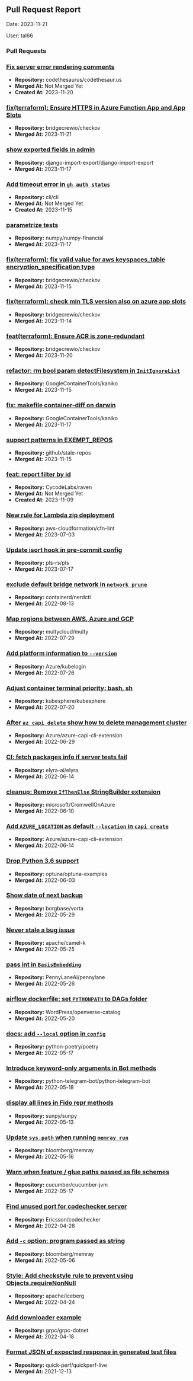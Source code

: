 
## Pull Request Report
Date: 2023-11-21

User: tal66

### Pull Requests

### [Fix server error rendering comments](https://github.com/codethesaurus/codethesaur.us/pull/713)

- **Repository:** codethesaurus/codethesaur.us
- **Merged At:** Not Merged Yet
- **Created At:** 2023-11-20


### [fix(terraform): Ensure HTTPS in Azure Function App and App Slots](https://github.com/bridgecrewio/checkov/pull/5766)

- **Repository:** bridgecrewio/checkov
- **Merged At:** 2023-11-21



### [show exported fields in admin](https://github.com/django-import-export/django-import-export/pull/1685)

- **Repository:** django-import-export/django-import-export
- **Merged At:** 2023-11-17



### [Add timeout error in `gh auth status`](https://github.com/cli/cli/pull/8337)

- **Repository:** cli/cli
- **Merged At:** Not Merged Yet
- **Created At:** 2023-11-15


### [parametrize tests](https://github.com/numpy/numpy-financial/pull/75)

- **Repository:** numpy/numpy-financial
- **Merged At:** 2023-11-17



### [fix(terraform): fix valid value for aws keyspaces_table encryption_specification type](https://github.com/bridgecrewio/checkov/pull/5756)

- **Repository:** bridgecrewio/checkov
- **Merged At:** 2023-11-15



### [fix(terraform): check min TLS version also on azure app slots](https://github.com/bridgecrewio/checkov/pull/5753)

- **Repository:** bridgecrewio/checkov
- **Merged At:** 2023-11-14



### [feat(terraform): Ensure ACR is zone-redundant](https://github.com/bridgecrewio/checkov/pull/5748)

- **Repository:** bridgecrewio/checkov
- **Merged At:** 2023-11-20



### [refactor: rm bool param detectFilesystem in `InitIgnoreList`](https://github.com/GoogleContainerTools/kaniko/pull/2843)

- **Repository:** GoogleContainerTools/kaniko
- **Merged At:** 2023-11-15



### [fix: makefile container-diff on darwin](https://github.com/GoogleContainerTools/kaniko/pull/2842)

- **Repository:** GoogleContainerTools/kaniko
- **Merged At:** 2023-11-17



### [support patterns in EXEMPT_REPOS](https://github.com/github/stale-repos/pull/68)

- **Repository:** github/stale-repos
- **Merged At:** 2023-11-15



### [feat: report filter by id](https://github.com/CycodeLabs/raven/pull/144)

- **Repository:** CycodeLabs/raven
- **Merged At:** Not Merged Yet
- **Created At:** 2023-11-09


### [New rule for Lambda zip deployment](https://github.com/aws-cloudformation/cfn-lint/pull/2682)

- **Repository:** aws-cloudformation/cfn-lint
- **Merged At:** 2023-07-03



### [Update isort hook in pre-commit config](https://github.com/pls-rs/pls/pull/69)

- **Repository:** pls-rs/pls
- **Merged At:** 2023-07-17



### [exclude default bridge network in `network prune`](https://github.com/containerd/nerdctl/pull/1304)

- **Repository:** containerd/nerdctl
- **Merged At:** 2022-08-13



### [Map regions between AWS, Azure and GCP](https://github.com/multycloud/multy/pull/384)

- **Repository:** multycloud/multy
- **Merged At:** 2022-07-29



### [Add platform information to `--version`](https://github.com/Azure/kubelogin/pull/117)

- **Repository:** Azure/kubelogin
- **Merged At:** 2022-07-26



### [Adjust container terminal priority: bash, sh](https://github.com/kubesphere/kubesphere/pull/5075)

- **Repository:** kubesphere/kubesphere
- **Merged At:** 2022-07-20



### [After `az capi delete` show how to delete management cluster](https://github.com/Azure/azure-capi-cli-extension/pull/148)

- **Repository:** Azure/azure-capi-cli-extension
- **Merged At:** 2022-06-29



### [CI: fetch packages info if server tests fail](https://github.com/elyra-ai/elyra/pull/2783)

- **Repository:** elyra-ai/elyra
- **Merged At:** 2022-06-14



### [cleanup: Remove `IfThenElse` StringBuilder extension](https://github.com/microsoft/CromwellOnAzure/pull/397)

- **Repository:** microsoft/CromwellOnAzure
- **Merged At:** 2022-06-10



### [Add `AZURE_LOCATION` as default `--location` in `capi create`](https://github.com/Azure/azure-capi-cli-extension/pull/143)

- **Repository:** Azure/azure-capi-cli-extension
- **Merged At:** 2022-06-14



### [Drop Python 3.6 support](https://github.com/optuna/optuna-examples/pull/121)

- **Repository:** optuna/optuna-examples
- **Merged At:** 2022-06-03



### [Show date of next backup](https://github.com/borgbase/vorta/pull/1319)

- **Repository:** borgbase/vorta
- **Merged At:** 2022-05-29



### [Never stale a bug issue](https://github.com/apache/camel-k/pull/3292)

- **Repository:** apache/camel-k
- **Merged At:** 2022-05-25



### [pass int in `BasisEmbedding`](https://github.com/PennyLaneAI/pennylane/pull/2601)

- **Repository:** PennyLaneAI/pennylane
- **Merged At:** 2022-05-26



### [airflow dockerfile: set `PYTHONPATH` to DAGs folder](https://github.com/WordPress/openverse-catalog/pull/514)

- **Repository:** WordPress/openverse-catalog
- **Merged At:** 2022-05-20



### [docs: add `--local` option in `config`](https://github.com/python-poetry/poetry/pull/5629)

- **Repository:** python-poetry/poetry
- **Merged At:** 2022-05-17



### [Introduce keyword-only arguments in Bot methods](https://github.com/python-telegram-bot/python-telegram-bot/pull/3035)

- **Repository:** python-telegram-bot/python-telegram-bot
- **Merged At:** 2022-05-18



### [display all lines in Fido __repr__ methods](https://github.com/sunpy/sunpy/pull/6143)

- **Repository:** sunpy/sunpy
- **Merged At:** 2022-05-13



### [Update `sys.path` when running `memray run`](https://github.com/bloomberg/memray/pull/86)

- **Repository:** bloomberg/memray
- **Merged At:** 2022-05-16



### [Warn when feature / glue paths passed as file schemes](https://github.com/cucumber/cucumber-jvm/pull/2547)

- **Repository:** cucumber/cucumber-jvm
- **Merged At:** 2022-05-17



### [Find unused port for codechecker server](https://github.com/Ericsson/codechecker/pull/3663)

- **Repository:** Ericsson/codechecker
- **Merged At:** 2022-04-28



### [Add `-c` option: program passed as string](https://github.com/bloomberg/memray/pull/61)

- **Repository:** bloomberg/memray
- **Merged At:** 2022-05-06



### [Style: Add checkstyle rule to prevent using Objects.requireNonNull](https://github.com/apache/iceberg/pull/4617)

- **Repository:** apache/iceberg
- **Merged At:** 2022-04-24



### [Add downloader example](https://github.com/grpc/grpc-dotnet/pull/1695)

- **Repository:** grpc/grpc-dotnet
- **Merged At:** 2022-04-18



### [Format JSON of expected response in generated test files](https://github.com/quick-perf/quickperf-live/pull/18)

- **Repository:** quick-perf/quickperf-live
- **Merged At:** 2021-12-13


